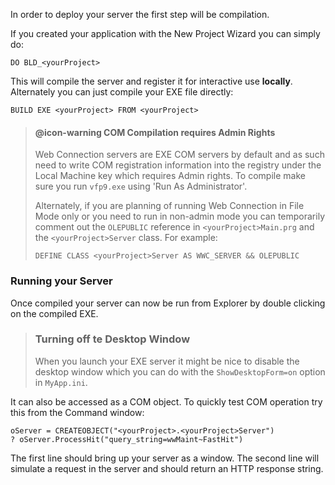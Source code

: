 ﻿In order to deploy your server the first step will be compilation.

If you created your application with the New Project Wizard you can simply do:

```foxpro
DO BLD_<yourProject>
```


This will compile the server and register it for interactive use **locally**. Alternately you can just compile your EXE file directly:

```foxpro
BUILD EXE <yourProject> FROM <yourProject>
```

> #### @icon-warning COM Compilation requires Admin Rights
> Web Connection servers are EXE COM servers by default and as such need to write COM registration information into the registry under the Local Machine key which requires Admin rights. To compile make sure you run `vfp9.exe` using 'Run As Administrator'.
>
>Alternately, if you are planning of running Web Connection in File Mode only or you need to run in non-admin mode you can temporarily comment out the `OLEPUBLIC` reference in `<yourProject>Main.prg` and the `<yourProject>Server` class. For example:  
>```foxpro
>DEFINE CLASS <yourProject>Server AS WWC_SERVER && OLEPUBLIC
>```

### Running your Server
Once compiled your server can now be run from Explorer by double clicking on the compiled EXE.

> ### Turning off te Desktop Window
> When you launch your EXE server it might be nice to disable the desktop window which you can do with the `ShowDesktopForm=on` option in `MyApp.ini`.

It can also be accessed as a COM object. To quickly test COM operation try this from the Command window:

```foxpro
oServer = CREATEOBJECT("<yourProject>.<yourProject>Server")
? oServer.ProcessHit("query_string=wwMaint~FastHit")
```

The first line should bring up your server as a window. The second line will simulate a request in the server and should return an HTTP response string.